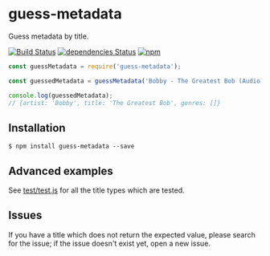 # guess-metadata
Guess metadata by title.

[![Build Status](https://travis-ci.org/trustedtomato/guess-metadata.svg?branch=master)](https://travis-ci.org/trustedtomato/guess-metadata)
[![dependencies Status](https://david-dm.org/trustedtomato/guess-metadata/status.svg)](https://david-dm.org/trustedtomato/guess-metadata)
[![npm](https://img.shields.io/npm/v/guess-metadata.svg)](https://www.npmjs.com/package/guess-metadata)

```javascript
const guessMetadata = require('guess-metadata');

const guessedMetadata = guessMetadata('Bobby - The Greatest Bob (Audio)');

console.log(guessedMetadata);
// {artist: 'Bobby', title: 'The Greatest Bob', genres: []}
```

## Installation
```
$ npm install guess-metadata --save
```

## Advanced examples
See [test/test.js](https://github.com/trustedtomato/guess-metadata/blob/master/test/cases.js) for all the title types which are tested.

## Issues
If you have a title which does not return the expected value, please search for the issue; if the issue doesn't exist yet, open a new issue.
